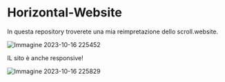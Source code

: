 # Horizontal-Website
In questa repository troverete una mia reimpretazione dello scroll.website.

![Immagine 2023-10-16 225452](https://github.com/Ivan-Gismondi98/Horizontal-Website/assets/148143105/7f105621-718a-4408-b8c2-74a394cfac9a)

IL sito è anche responsive!

   ![Immagine 2023-10-16 225829](https://github.com/Ivan-Gismondi98/Horizontal-Website/assets/148143105/575076ec-7253-437d-8a53-0a3bdd1b3103)
